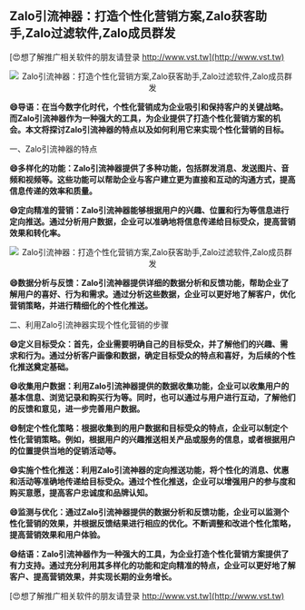 ## **Zalo引流神器：打造个性化营销方案,Zalo获客助手,Zalo过滤软件,Zalo成员群发**

[😍想了解推广相关软件的朋友请登录 http://www.vst.tw](http://www.vst.tw)

 <center><img src="https://vst.tw/MP4/tuiguang/png/8.png" alt="Zalo引流神器：打造个性化营销方案,Zalo获客助手,Zalo过滤软件,Zalo成员群发"></center>

**😄导语：在当今数字化时代，个性化营销成为企业吸引和保持客户的关键战略。而Zalo引流神器作为一种强大的工具，为企业提供了打造个性化营销方案的机会。本文将探讨Zalo引流神器的特点以及如何利用它来实现个性化营销的目标。**

一、Zalo引流神器的特点

**😄多样化的功能：Zalo引流神器提供了多种功能，包括群发消息、发送图片、音频和视频等。这些功能可以帮助企业与客户建立更为直接和互动的沟通方式，提高信息传递的效率和质量。**

**😄定向精准的营销：Zalo引流神器能够根据用户的兴趣、位置和行为等信息进行定向推送。通过分析用户数据，企业可以准确地将信息传递给目标受众，提高营销效果和转化率。**

 <center><img src="https://vst.tw/MP4/tuiguang/png/0.png" alt="Zalo引流神器：打造个性化营销方案,Zalo获客助手,Zalo过滤软件,Zalo成员群发"></center>

**😄数据分析与反馈：Zalo引流神器提供详细的数据分析和反馈功能，帮助企业了解用户的喜好、行为和需求。通过分析这些数据，企业可以更好地了解客户，优化营销策略，并进行精细化的个性化推送。**

二、利用Zalo引流神器实现个性化营销的步骤

**😄定义目标受众：首先，企业需要明确自己的目标受众，并了解他们的兴趣、需求和行为。通过分析客户画像和数据，确定目标受众的特点和喜好，为后续的个性化推送奠定基础。**

**😄收集用户数据：利用Zalo引流神器提供的数据收集功能，企业可以收集用户的基本信息、浏览记录和购买行为等。同时，也可以通过与用户进行互动，了解他们的反馈和意见，进一步完善用户数据。**

**😄制定个性化策略：根据收集到的用户数据和目标受众的特点，企业可以制定个性化营销策略。例如，根据用户的兴趣推送相关产品或服务的信息，或者根据用户的位置提供当地的促销活动等。**

**😄实施个性化推送：利用Zalo引流神器的定向推送功能，将个性化的消息、优惠和活动等准确地传递给目标受众。通过个性化推送，企业可以增强用户的参与度和购买意愿，提高客户忠诚度和品牌认知。**

**😄监测与优化：通过Zalo引流神器提供的数据分析和反馈功能，企业可以监测个性化营销的效果，并根据反馈结果进行相应的优化。不断调整和改进个性化策略，提高营销效果和用户体验。**

**😄结语：Zalo引流神器作为一种强大的工具，为企业打造个性化营销方案提供了有力支持。通过充分利用其多样化的功能和定向精准的特点，企业可以更好地了解客户、提高营销效果，并实现长期的业务增长。**

[😍想了解推广相关软件的朋友请登录 http://www.vst.tw](http://www.vst.tw)



